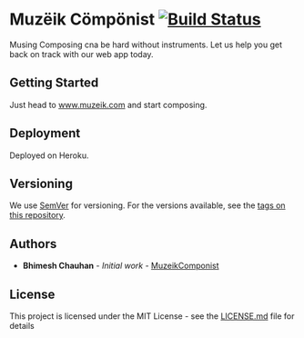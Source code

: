 
# Muzëik  Cömpönist [![Build Status](https://travis-ci.org/{ORG-or-USERNAME}/{REPO-NAME}.png?branch=master)](https://travis-ci.org/bhimeshchauhan/MuzeikComponist)
Musing Composing cna be hard without instruments. Let us help you get back on track with our web app today.

## Getting Started

Just head to www.muzeik.com and start composing.

## Deployment

Deployed on Heroku.

## Versioning

We use [SemVer](http://semver.org/) for versioning. For the versions available, see the [tags on this repository](https://github.com/your/project/tags).

## Authors

* **Bhimesh Chauhan** - *Initial work* - [MuzeikComponist](https://github.com/bhimeshchauhan/MuzeikComponist)

## License

This project is licensed under the MIT License - see the [LICENSE.md](LICENSE.md) file for details
